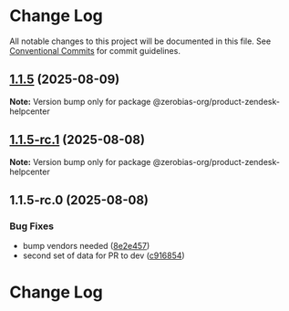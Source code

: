 # Change Log

All notable changes to this project will be documented in this file.
See [Conventional Commits](https://conventionalcommits.org) for commit guidelines.

## [1.1.5](https://github.com/zerobias-org/product/compare/@zerobias-org/product-zendesk-helpcenter@1.1.5-rc.1...@zerobias-org/product-zendesk-helpcenter@1.1.5) (2025-08-09)

**Note:** Version bump only for package @zerobias-org/product-zendesk-helpcenter





## [1.1.5-rc.1](https://github.com/zerobias-org/product/compare/@zerobias-org/product-zendesk-helpcenter@1.1.5-rc.0...@zerobias-org/product-zendesk-helpcenter@1.1.5-rc.1) (2025-08-08)

**Note:** Version bump only for package @zerobias-org/product-zendesk-helpcenter





## 1.1.5-rc.0 (2025-08-08)


### Bug Fixes

* bump vendors needed ([8e2e457](https://github.com/zerobias-org/product/commit/8e2e457e0b5d7141a05e8f2c178bc2854f2b7178))
* second set of data for PR to dev ([c916854](https://github.com/zerobias-org/product/commit/c916854bcf229b1c2042ffdea18472d66a061aaf))





# Change Log
